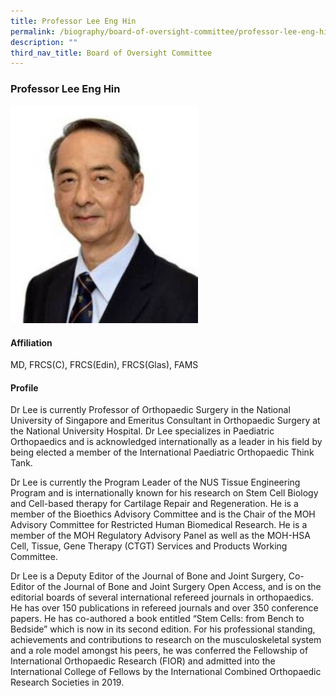 ```yaml
---
title: Professor Lee Eng Hin
permalink: /biography/board-of-oversight-committee/professor-lee-eng-hin/
description: ""
third_nav_title: Board of Oversight Committee
---
```

### Professor Lee Eng Hin

<img src="/images/Biography/Board%20of%20Oversight%20Committee/professor%20lee%20eng%20hin.jpg" style="width:300px">


<h4> Affiliation </h4>
MD, FRCS(C), FRCS(Edin), FRCS(Glas), FAMS

<h4> Profile </h4>

Dr Lee is currently Professor of Orthopaedic Surgery in the National University of Singapore and Emeritus Consultant in Orthopaedic Surgery at the National University Hospital. Dr Lee specializes in Paediatric Orthopaedics and is acknowledged internationally as a leader in his field by being elected a member of the International Paediatric Orthopaedic Think Tank.

Dr Lee is currently the Program Leader of the NUS Tissue Engineering Program and is internationally known for his research on Stem Cell Biology and Cell-based therapy for Cartilage Repair and Regeneration. He is a member of the Bioethics Advisory Committee and is the Chair of the MOH Advisory Committee for Restricted Human Biomedical Research. He is a member of the MOH Regulatory Advisory Panel as well as the MOH-HSA Cell, Tissue, Gene Therapy (CTGT) Services and Products Working Committee.

Dr Lee is a Deputy Editor of the Journal of Bone and Joint Surgery, Co-Editor of the Journal of Bone and Joint Surgery Open Access, and is on the editorial boards of several international refereed journals in orthopaedics. He has over 150 publications in refereed journals and over 350 conference papers. He has co-authored a book entitled “Stem Cells: from Bench to Bedside” which is now in its second edition. For his professional standing, achievements and contributions to research on the musculoskeletal system and a role model amongst his peers, he was conferred the Fellowship of International Orthopaedic Research (FIOR) and admitted into the International College of Fellows by the International Combined Orthopaedic Research Societies in 2019.